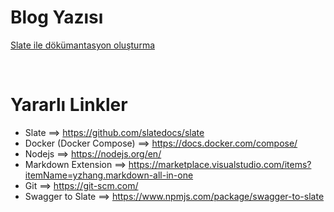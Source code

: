 # Blog Yazısı

[Slate ile dökümantasyon oluşturma](https://umutyalcin.wordpress.com/2020/09/04/slate-docs-ile-api-dokumantasyonu-olusturmak/)

<br />

# Yararlı Linkler 

- Slate ==> https://github.com/slatedocs/slate
- Docker (Docker Compose) ==> https://docs.docker.com/compose/
- Nodejs ==> https://nodejs.org/en/
- Markdown Extension ==> https://marketplace.visualstudio.com/items?itemName=yzhang.markdown-all-in-one
- Git ==> https://git-scm.com/
- Swagger to Slate ==> https://www.npmjs.com/package/swagger-to-slate

